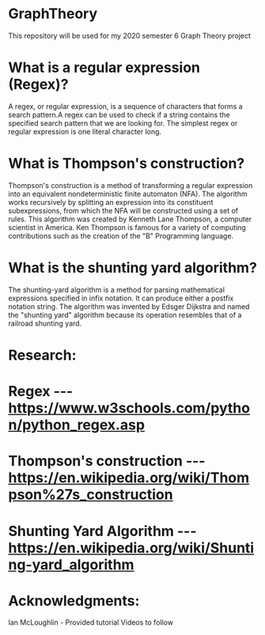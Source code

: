# GraphTheory
This repository will be used for my 2020 semester 6 Graph Theory project


# What is a regular expression (Regex)?
A regex, or regular expression, is a sequence of characters that forms a search pattern.A regex can be used to check if a string contains the specified search pattern that we are looking for. The simplest regex or regular expression is one literal character long.

# What is Thompson's construction?
Thompson's construction is a method of transforming a regular expression into an equivalent nondeterministic finite automaton (NFA). The algorithm works recursively by splitting an expression into its constituent subexpressions, from which the NFA will be constructed using a set of rules. This algorithm was created by Kenneth Lane Thompson, a computer scientist in America. Ken Thompson is famous for a variety of computing contributions such as the creation of the "B" Programming language.

# What is the shunting yard algorithm?
The shunting-yard algorithm is a method for parsing mathematical expressions specified in infix notation. It can produce either a postfix notation string. The algorithm was invented by Edsger Dijkstra and named the "shunting yard" algorithm because its operation resembles that of a railroad shunting yard.

# Research:
# Regex --- https://www.w3schools.com/python/python_regex.asp

# Thompson's construction --- https://en.wikipedia.org/wiki/Thompson%27s_construction

# Shunting Yard Algorithm --- https://en.wikipedia.org/wiki/Shunting-yard_algorithm

# Acknowledgments:
Ian McLoughlin - Provided tutorial Videos to follow
